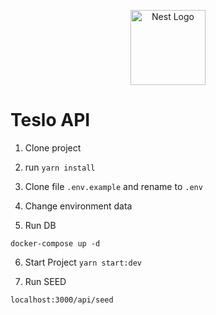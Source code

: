 <p align="center">
  <a href="http://nestjs.com/" target="blank"><img src="https://nestjs.com/img/logo-small.svg" width="120" alt="Nest Logo" /></a>
</p>

# Teslo API

1. Clone project

2. run `yarn install`

3. Clone file `.env.example` and rename to `.env`

4. Change environment data

5. Run DB

```
docker-compose up -d
```

6. Start Project `yarn start:dev`

7. Run SEED

```
localhost:3000/api/seed
```